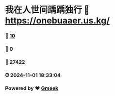 # 我在人世间踽踽独行 :link: https://onebuaaer.us.kg/ 
### :page_facing_up: [10](https://onebuaaer.us.kg//tag.html) 
### :speech_balloon: 0 
### :hibiscus: 27422 
### :alarm_clock: 2024-11-01 18:33:04 
### Powered by :heart: [Gmeek](https://github.com/Meekdai/Gmeek)
